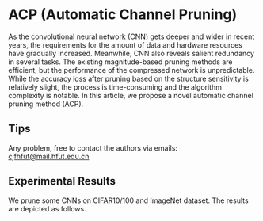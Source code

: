 # ACP (Automatic Channel Pruning)
As the convolutional neural network (CNN) gets deeper and wider in recent years, the requirements for the amount of data and hardware resources have gradually increased. Meanwhile, CNN also reveals salient redundancy in several tasks. The existing magnitude-based pruning methods are efficient, but the performance of the compressed network is unpredictable. While the accuracy loss after pruning based on the structure sensitivity is relatively slight, the process is time-consuming and the algorithm complexity is notable. In this article, we propose a novel automatic channel pruning method (ACP).
## Tips
Any problem, free to contact the authors via emails: cjfhfut@mail.hfut.edu.cn
## Experimental Results
We prune some CNNs on CIFAR10/100 and ImageNet dataset. The results are depicted as follows.
